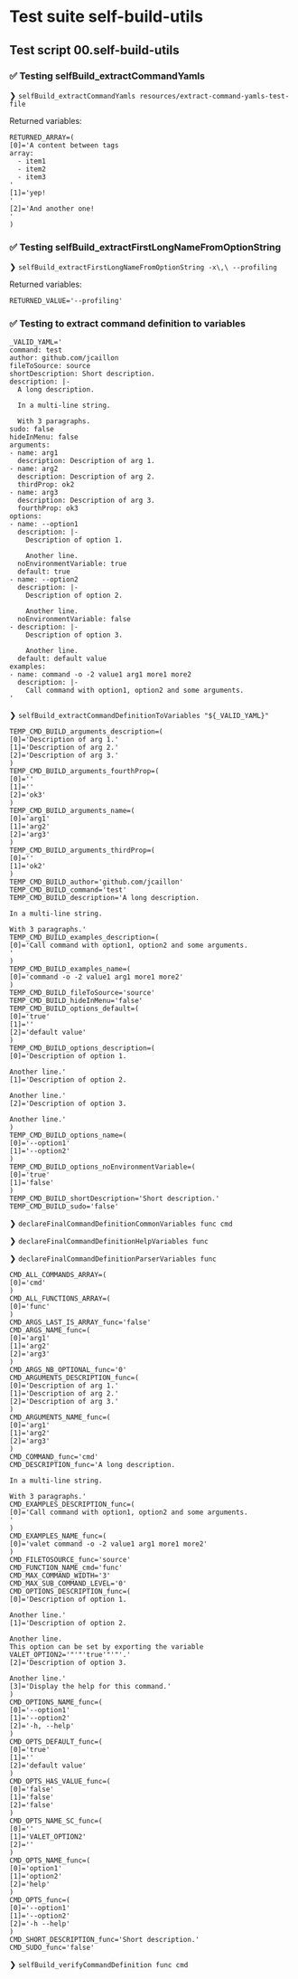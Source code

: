 # Test suite self-build-utils

## Test script 00.self-build-utils

### ✅ Testing selfBuild_extractCommandYamls

❯ `selfBuild_extractCommandYamls resources/extract-command-yamls-test-file`

Returned variables:

```text
RETURNED_ARRAY=(
[0]='A content between tags
array:
  - item1
  - item2
  - item3
'
[1]='yep!
'
[2]='And another one!
'
)
```

### ✅ Testing selfBuild_extractFirstLongNameFromOptionString

❯ `selfBuild_extractFirstLongNameFromOptionString -x\,\ --profiling`

Returned variables:

```text
RETURNED_VALUE='--profiling'
```

### ✅ Testing to extract command definition to variables

```text
_VALID_YAML='
command: test
author: github.com/jcaillon
fileToSource: source
shortDescription: Short description.
description: |-
  A long description.

  In a multi-line string.

  With 3 paragraphs.
sudo: false
hideInMenu: false
arguments:
- name: arg1
  description: Description of arg 1.
- name: arg2
  description: Description of arg 2.
  thirdProp: ok2
- name: arg3
  description: Description of arg 3.
  fourthProp: ok3
options:
- name: --option1
  description: |-
    Description of option 1.

    Another line.
  noEnvironmentVariable: true
  default: true
- name: --option2
  description: |-
    Description of option 2.

    Another line.
  noEnvironmentVariable: false
- description: |-
    Description of option 3.

    Another line.
  default: default value
examples:
- name: command -o -2 value1 arg1 more1 more2
  description: |-
    Call command with option1, option2 and some arguments.
'
```

❯ `selfBuild_extractCommandDefinitionToVariables "${_VALID_YAML}"`

```text
TEMP_CMD_BUILD_arguments_description=(
[0]='Description of arg 1.'
[1]='Description of arg 2.'
[2]='Description of arg 3.'
)
TEMP_CMD_BUILD_arguments_fourthProp=(
[0]=''
[1]=''
[2]='ok3'
)
TEMP_CMD_BUILD_arguments_name=(
[0]='arg1'
[1]='arg2'
[2]='arg3'
)
TEMP_CMD_BUILD_arguments_thirdProp=(
[0]=''
[1]='ok2'
)
TEMP_CMD_BUILD_author='github.com/jcaillon'
TEMP_CMD_BUILD_command='test'
TEMP_CMD_BUILD_description='A long description.

In a multi-line string.

With 3 paragraphs.'
TEMP_CMD_BUILD_examples_description=(
[0]='Call command with option1, option2 and some arguments.
'
)
TEMP_CMD_BUILD_examples_name=(
[0]='command -o -2 value1 arg1 more1 more2'
)
TEMP_CMD_BUILD_fileToSource='source'
TEMP_CMD_BUILD_hideInMenu='false'
TEMP_CMD_BUILD_options_default=(
[0]='true'
[1]=''
[2]='default value'
)
TEMP_CMD_BUILD_options_description=(
[0]='Description of option 1.

Another line.'
[1]='Description of option 2.

Another line.'
[2]='Description of option 3.

Another line.'
)
TEMP_CMD_BUILD_options_name=(
[0]='--option1'
[1]='--option2'
)
TEMP_CMD_BUILD_options_noEnvironmentVariable=(
[0]='true'
[1]='false'
)
TEMP_CMD_BUILD_shortDescription='Short description.'
TEMP_CMD_BUILD_sudo='false'
```

❯ `declareFinalCommandDefinitionCommonVariables func cmd`

❯ `declareFinalCommandDefinitionHelpVariables func`

❯ `declareFinalCommandDefinitionParserVariables func`

```text
CMD_ALL_COMMANDS_ARRAY=(
[0]='cmd'
)
CMD_ALL_FUNCTIONS_ARRAY=(
[0]='func'
)
CMD_ARGS_LAST_IS_ARRAY_func='false'
CMD_ARGS_NAME_func=(
[0]='arg1'
[1]='arg2'
[2]='arg3'
)
CMD_ARGS_NB_OPTIONAL_func='0'
CMD_ARGUMENTS_DESCRIPTION_func=(
[0]='Description of arg 1.'
[1]='Description of arg 2.'
[2]='Description of arg 3.'
)
CMD_ARGUMENTS_NAME_func=(
[0]='arg1'
[1]='arg2'
[2]='arg3'
)
CMD_COMMAND_func='cmd'
CMD_DESCRIPTION_func='A long description.

In a multi-line string.

With 3 paragraphs.'
CMD_EXAMPLES_DESCRIPTION_func=(
[0]='Call command with option1, option2 and some arguments.
'
)
CMD_EXAMPLES_NAME_func=(
[0]='valet command -o -2 value1 arg1 more1 more2'
)
CMD_FILETOSOURCE_func='source'
CMD_FUNCTION_NAME_cmd='func'
CMD_MAX_COMMAND_WIDTH='3'
CMD_MAX_SUB_COMMAND_LEVEL='0'
CMD_OPTIONS_DESCRIPTION_func=(
[0]='Description of option 1.

Another line.'
[1]='Description of option 2.

Another line.
This option can be set by exporting the variable VALET_OPTION2='"'"'true'"'"'.'
[2]='Description of option 3.

Another line.'
[3]='Display the help for this command.'
)
CMD_OPTIONS_NAME_func=(
[0]='--option1'
[1]='--option2'
[2]='-h, --help'
)
CMD_OPTS_DEFAULT_func=(
[0]='true'
[1]=''
[2]='default value'
)
CMD_OPTS_HAS_VALUE_func=(
[0]='false'
[1]='false'
[2]='false'
)
CMD_OPTS_NAME_SC_func=(
[0]=''
[1]='VALET_OPTION2'
[2]=''
)
CMD_OPTS_NAME_func=(
[0]='option1'
[1]='option2'
[2]='help'
)
CMD_OPTS_func=(
[0]='--option1'
[1]='--option2'
[2]='-h --help'
)
CMD_SHORT_DESCRIPTION_func='Short description.'
CMD_SUDO_func='false'
```

❯ `selfBuild_verifyCommandDefinition func cmd`

